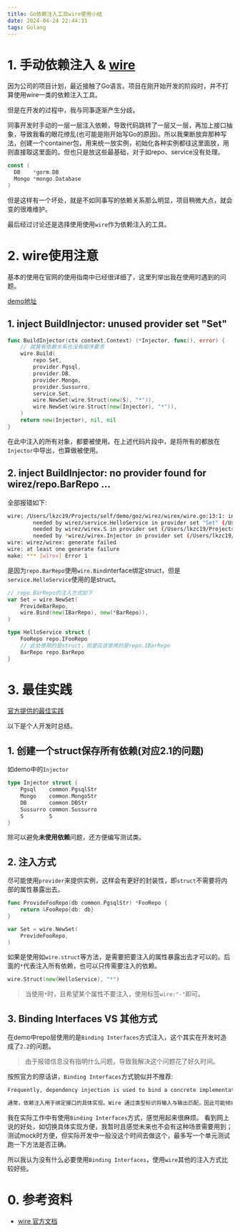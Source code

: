 ```yaml
---
title: Go依赖注入工具wire使用小结
date: 2024-04-24 22:44:31
tags: Golang
---
```


# 1. 手动依赖注入 & [wire](https://github.com/google/wire)

因为公司的项目计划，最近接触了Go语言。项目在刚开始开发的阶段时，并不打算使用wire一类的依赖注入工具。

但是在开发的过程中，我与同事逐渐产生分歧。

同事开发时手动的一层一层注入依赖，导致代码跳转了一层又一层，再加上接口抽象，导致我看的眼花缭乱(也可能是刚开始写Go的原因)。所以我果断放弃那种写法，创建一个container包，用来统一放实例，初始化各种实例都往这里面放，用则直接取这里面的。但也只是放这些最基础，对于如repo、service没有处理。

```go
const (
  DB    *gorm.DB
  Mongo *mongo.Database 
)
```

但是这样有一个坏处，就是不如同事写的依赖关系那么明显，项目稍微大点，就会变的很难维护。

最后经过讨论还是选择使用使用`wire`作为依赖注入的工具。

# 2. wire使用注意

基本的使用在官网的使用指南中已经很详细了，这里列举出我在使用时遇到的问题。

[demo地址](https://github.com/lkzc19/demo/tree/main/goz/wirez)

## 1. inject BuildInjector: unused provider set "Set"

```go
func BuildInjector(ctx context.Context) (*Injector, func(), error) {
	// 就算有依赖关系也没有顺序要求
	wire.Build(
		repo.Set,
		provider.Pgsql,
		provider.DB,
		provider.Mongo,
		provider.Sussurro,
		service.Set,
		wire.NewSet(wire.Struct(new(S), "*")),
		wire.NewSet(wire.Struct(new(Injector), "*")),
	)
	return new(Injector), nil, nil
}
```

在此中注入的所有对象，都要被使用。在上述代码片段中，是将所有的都放在`Injector`中导出，也算做被使用。

## 2. inject BuildInjector: no provider found for wirez/repo.BarRepo ...

全部报错如下:

```bash
wire: /Users/lkzc19/Projects/self/demo/goz/wirez/wirex/wire.go:13:1: inject BuildInjector: no provider found for wirez/repo.BarRepo
        needed by wirez/service.HelloService in provider set "Set" (/Users/lkzc19/Projects/self/demo/goz/wirez/service/wire.go:5:11)
        needed by wirez/wirex.S in provider set (/Users/lkzc19/Projects/self/demo/goz/wirez/wirex/wire.go:21:3)
        needed by *wirez/wirex.Injector in provider set (/Users/lkzc19/Projects/self/demo/goz/wirez/wirex/wire.go:22:3)
wire: wirez/wirex: generate failed
wire: at least one generate failure
make: *** [wirex] Error 1
```

是因为`repo.BarRepo`使用`wire.Bind`interface绑定struct，但是`service.HelloService`使用的是struct。

```go
// repo.BarRepo的注入方式如下
var Set = wire.NewSet(
    ProvideBarRepo,
    wire.Bind(new(IBarRepo), new(*BarRepo)),
)

type HelloService struct {
	FooRepo repo.IFooRepo
	// 此处使用的是struct，但是应该使用的是repo.IBarRepo
	BarRepo repo.BarRepo
}
```

# 3. 最佳实践

[官方提供的最佳实践](https://github.com/google/wire/blob/main/docs/best-practices.md)

以下是个人开发时总结。

## 1. 创建一个struct保存所有依赖(对应2.1的问题)

如demo中的`Injector`

```go
type Injector struct {
	Pgsql    common.PgsqlStr
	Mongo    common.MongoStr
	DB       common.DBStr
	Sussurro common.Sussurro
	S        S
}
```

除可以避免**未使用依赖**问题，还方便编写测试类。

## 2. 注入方式

尽可能使用`provider`来提供实例，这样会有更好的封装性，即`struct`不需要将内部的属性暴露出去。

```go
func ProvideFooRepo(db common.PgsqlStr) *FooRepo {
	return &FooRepo{db: db}
}

var Set = wire.NewSet(
	ProvideFooRepo,
)
```

如果是使用如`wire.struct`等方法，是需要把要注入的属性暴露出去才可以的。后面的`*`代表注入所有依赖，也可以只传需要注入的依赖。

```go
wire.Struct(new(HelloService), "*")
```

> 当使用`*`时，且希望某个属性不要注入，使用标签`wire:"-"`即可。

## 3. Binding Interfaces VS 其他方式

在demo中repo层使用的是`Binding Interfaces`方式注入，这个其实在开发时造成了`2.2`的问题。

> 由于报错信息没有指明什么问题，导致我解决这个问题花了好久时间。

按照官方的原话讲，`Binding Interfaces`方式貌似并不推荐:

```markdown
Frequently, dependency injection is used to bind a concrete implementation for an interface. Wire matches inputs to outputs via type identity, so the inclination might be to create a provider that returns an interface type. However, this would not be idiomatic, since the Go best practice is to return concrete types.

通常，依赖注入用于绑定接口的具体实现。Wire 通过类型标识将输入与输出匹配，因此可能倾向于创建返回接口类型的提供程序。但是，这并不是惯用的，因为 Go 的最佳做法是返回具体类型。
```

我在实际工作中有使用`Binding Interfaces`方式，感觉用起来很麻烦。
看到网上说的好处，如切换具体实现方便，我暂时且感觉未来也不会有这种场景需要用到；
测试mock时方便，但实际开发中一般没这个时间去做这个，最多写一个单元测试跑一下方法是否正确。

所以我认为没有什么必要使用`Binding Interfaces`，使用`wire`其他的注入方式比较好些。

# 0. 参考资料

- [wire 官方文档](https://github.com/google/wire)
